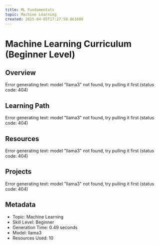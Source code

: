 ```yaml
---
title: ML Fundamentals
topic: Machine Learning
created: 2025-04-05T17:27:59.861608
---
```


# Machine Learning Curriculum (Beginner Level)

## Overview

Error generating text: model "llama3" not found, try pulling it first (status code: 404)

## Learning Path

Error generating text: model "llama3" not found, try pulling it first (status code: 404)

## Resources

Error generating text: model "llama3" not found, try pulling it first (status code: 404)

## Projects

Error generating text: model "llama3" not found, try pulling it first (status code: 404)

## Metadata

- Topic: Machine Learning
- Skill Level: Beginner
- Generation Time: 0.49 seconds
- Model: llama3
- Resources Used: 10
